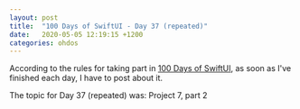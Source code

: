 ```yaml
---
layout: post
title:  "100 Days of SwiftUI - Day 37 (repeated)"
date:   2020-05-05 12:19:15 +1200
categories: ohdos
---
```

According to the rules for taking part in [100 Days of SwiftUI](https://www.hackingwithswift.com/100/swiftui), as soon as I've finished each day, I have to post about it.

The topic for Day 37 (repeated) was: Project 7, part 2
